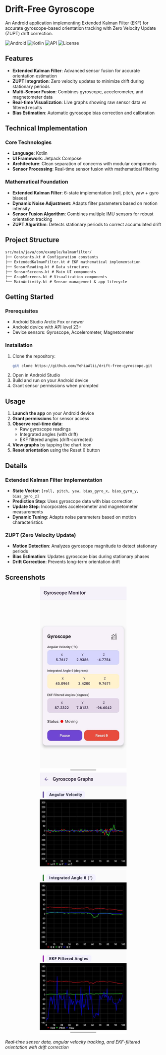 # Drift-Free Gyroscope

An Android application implementing Extended Kalman Filter (EKF) for accurate gyroscope-based orientation tracking with Zero Velocity Update (ZUPT) drift correction.

![Android](https://img.shields.io/badge/Platform-Android-green.svg)
![Kotlin](https://img.shields.io/badge/Language-Kotlin-blue.svg)
![API](https://img.shields.io/badge/API-23%2B-brightgreen.svg)
![License](https://img.shields.io/badge/License-MIT-yellow.svg)

## Features

- **Extended Kalman Filter**: Advanced sensor fusion for accurate orientation estimation
- **ZUPT Integration**: Zero velocity updates to minimize drift during stationary periods  
- **Multi-Sensor Fusion**: Combines gyroscope, accelerometer, and magnetometer data
- **Real-time Visualization**: Live graphs showing raw sensor data vs filtered results
- **Bias Estimation**: Automatic gyroscope bias correction and calibration

## Technical Implementation

### Core Technologies
- **Language**: Kotlin
- **UI Framework**: Jetpack Compose  
- **Architecture**: Clean separation of concerns with modular components
- **Sensor Processing**: Real-time sensor fusion with mathematical filtering

### Mathematical Foundation
- **Extended Kalman Filter**: 6-state implementation (roll, pitch, yaw + gyro biases)
- **Dynamic Noise Adjustment**: Adapts filter parameters based on motion intensity
- **Sensor Fusion Algorithm**: Combines multiple IMU sensors for robust orientation tracking
- **ZUPT Algorithm**: Detects stationary periods to correct accumulated drift

## Project Structure

```
src/main/java/com/example/kalmanfilter/
├── Constants.kt # Configuration constants
├── ExtendedKalmanFilter.kt # EKF mathematical implementation
├── SensorReading.kt # Data structures
├── SensorScreens.kt # Main UI components
├── GraphScreens.kt # Visualization components
└── MainActivity.kt # Sensor management & app lifecycle
```

## Getting Started

### Prerequisites
- Android Studio Arctic Fox or newer
- Android device with API level 23+
- Device sensors: Gyroscope, Accelerometer, Magnetometer

### Installation
1. Clone the repository:
   ```bash
   git clone https://github.com/YehiaAlii/drift-free-gyroscope.git
   ```
2. Open in Android Studio
3. Build and run on your Android device
4. Grant sensor permissions when prompted

## Usage

1. **Launch the app** on your Android device
2. **Grant permissions** for sensor access
3. **Observe real-time data**:
   - Raw gyroscope readings
   - Integrated angles (with drift)
   - EKF filtered angles (drift-corrected)
4. **View graphs** by tapping the chart icon
5. **Reset orientation** using the Reset θ button

## Details

### Extended Kalman Filter Implementation
- **State Vector**: `[roll, pitch, yaw, bias_gyro_x, bias_gyro_y, bias_gyro_z]`
- **Prediction Step**: Uses gyroscope data with bias correction
- **Update Step**: Incorporates accelerometer and magnetometer measurements
- **Dynamic Tuning**: Adapts noise parameters based on motion characteristics

### ZUPT (Zero Velocity Update)
- **Motion Detection**: Analyzes gyroscope magnitude to detect stationary periods
- **Bias Estimation**: Updates gyroscope bias during stationary phases
- **Drift Correction**: Prevents long-term orientation drift

## Screenshots

<div align="center">
  <img src="screenshots/main_screen.jpg" width="280" alt="Main Sensor Screen">
  <img src="screenshots/angular_velocity_graph.jpg" width="280" alt="Angular Velocity Graph">
  <img src="screenshots/integrated_filtered_angles_graph.png" width="280" alt="Integrated and EKF Filtered Data">
</div>

*Real-time sensor data, angular velocity tracking, and EKF-filtered orientation with drift correction*
